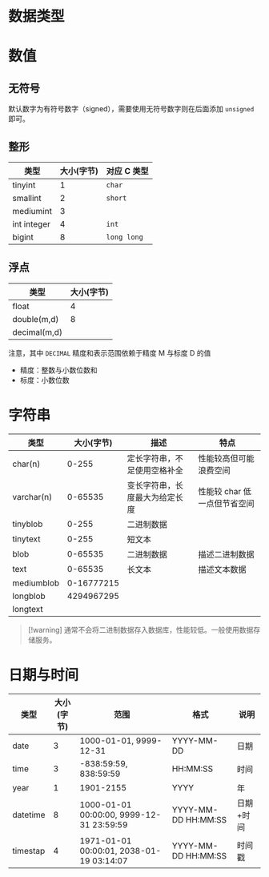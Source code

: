 # 数据类型
# 数值
## 无符号

默认数字为有符号数字（signed），需要使用无符号数字则在后面添加 `unsigned`​ 即可。
## 整形
| 类型          | 大小(字节) | 对应 C 类型     |
| ----------- | ------ | ----------- |
| tinyint     | 1      | `char`      |
| smallint    | 2      | `short`     |
| mediumint   | 3      |             |
| int integer | 4      | `int`       |
| bigint      | 8      | `long long` |
## 浮点

|类型|大小(字节)|
| --------------| ------------|
|float|4|
|double(m,d)|8|
|decimal(m,d)||

注意，其中 `DECIMAL`​ 精度和表示范围依赖于精度 M 与标度 D 的值
* 精度：整数与小数位数和
* 标度：小数位数
# 字符串

| 类型         | 大小(字节)     | 描述              | 特点                |
| ---------- | ---------- | --------------- | ----------------- |
| char(n)    | 0-255      | 定长字符串，不足使用空格补全  | 性能较高但可能浪费空间       |
| varchar(n) | 0-65535    | 变长字符串，长度最大为给定长度 | 性能较 char 低一点但节省空间 |
| tinyblob   | 0-255      | 二进制数据           |                   |
| tinytext   | 0-255      | 短文本             |                   |
| blob       | 0-65535    | 二进制数据           | 描述二进制数据           |
| text       | 0-65535    | 长文本             | 描述文本数据            |
| mediumblob | 0-16777215 |                 |                   |
| longblob   | 4294967295 |                 |                   |
| longtext   |            |                 |                   |

>[!warning] 通常不会将二进制数据存入数据库，性能较低。一般使用数据存储服务。  
# 日期与时间

|类型|大小(字节)|范围|格式|说明|
| ----------| ------------| ------------------------------------------| ---------------------| -----------|
|date|3|1000-01-01, 9999-12-31|YYYY-MM-DD|日期|
|time|3|-838:59:59, 838:59:59|HH:MM:SS|时间|
|year|1|1901-2155|YYYY|年|
|datetime|8|1000-01-01 00:00:00, 9999-12-31 23:59:59|YYYY-MM-DD HH:MM:SS|日期+时间|
|timestap|4|1971-01-01 00:00:01, 2038-01-19 03:14:07|YYYY-MM-DD HH:MM:SS|时间戳|
